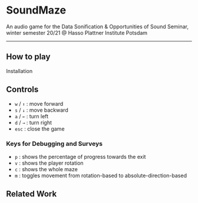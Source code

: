 # SoundMaze
An audio game for the Data Sonification & Opportunities of Sound Seminar, winter semester 20/21 @ Hasso Plattner Institute Potsdam

--- 
## How to play
Installation
## Controls
- `w` / `↑` : move forward
- `s` / `↓` : move backward
- `a` / `←` : turn left
- `d` / `→` : turn right
- `esc` : close the game

### Keys for Debugging and Surveys
- `p` : shows the percentage of progress towards the exit
- `v` : shows the player rotation
- `c` : shows the whole maze
- `m` : toggles movement from rotation-based to absolute-direction-based

## Related Work
